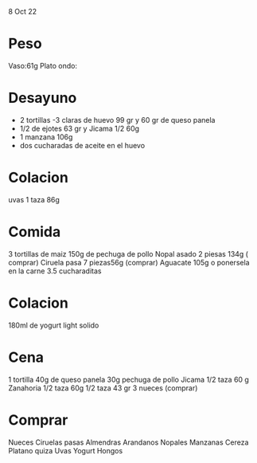 8 Oct 22

# Peso 

Vaso:61g
Plato ondo:


# Desayuno 
- 2 tortillas
-3 claras de huevo 99 gr  y 60 gr de queso panela
- 1/2 de ejotes 63 gr y Jicama 1/2 60g
- 1 manzana 106g
- dos cucharadas de aceite en el huevo

# Colacion 

uvas 1 taza 86g

# Comida 

3 tortillas de maiz
150g de pechuga de pollo 
Nopal asado 2 piesas 134g ( comprar)
Ciruela pasa 7 piezas56g	(comprar)
Aguacate 105g o ponersela en la carne 3.5 cucharaditas

# Colacion

180ml de yogurt light solido

# Cena 

1 tortilla
40g de queso panela 30g pechuga de pollo
Jicama 1/2 taza 60 g Zanahoria 1/2 taza 60g
1/2 taza 43 gr
3 nueces (comprar)

# Comprar

Nueces
Ciruelas pasas
Almendras 
Arandanos
Nopales
Manzanas
Cereza
Platano quiza
Uvas
Yogurt
Hongos






